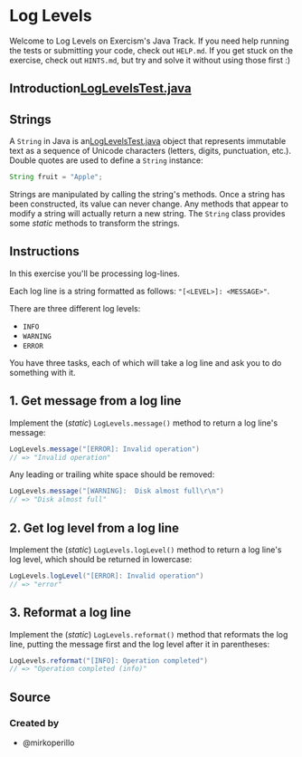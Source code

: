 # Log Levels

Welcome to Log Levels on Exercism's Java Track.
If you need help running the tests or submitting your code, check out `HELP.md`.
If you get stuck on the exercise, check out `HINTS.md`, but try and solve it without using those first :)

## Introduction[LogLevelsTest.java](src/test/java/LogLevelsTest.java)

## Strings

A `String` in Java is an[LogLevelsTest.java](src/test/java/LogLevelsTest.java) object that represents immutable text as a sequence of Unicode characters (letters, digits, punctuation, etc.).
Double quotes are used to define a `String` instance:

```java
String fruit = "Apple";
```

Strings are manipulated by calling the string's methods.
Once a string has been constructed, its value can never change.
Any methods that appear to modify a string will actually return a new string.
The `String` class provides some _static_ methods to transform the strings.

## Instructions

In this exercise you'll be processing log-lines.

Each log line is a string formatted as follows: `"[<LEVEL>]: <MESSAGE>"`.

There are three different log levels:

- `INFO`
- `WARNING`
- `ERROR`

You have three tasks, each of which will take a log line and ask you to do something with it.

## 1. Get message from a log line

Implement the (_static_) `LogLevels.message()` method to return a log line's message:

```java
LogLevels.message("[ERROR]: Invalid operation")
// => "Invalid operation"
```

Any leading or trailing white space should be removed:

```java
LogLevels.message("[WARNING]:  Disk almost full\r\n")
// => "Disk almost full"
```

## 2. Get log level from a log line

Implement the (_static_) `LogLevels.logLevel()` method to return a log line's log level, which should be returned in lowercase:

```java
LogLevels.logLevel("[ERROR]: Invalid operation")
// => "error"
```

## 3. Reformat a log line

Implement the (_static_) `LogLevels.reformat()` method that reformats the log line, putting the message first and the log level after it in parentheses:

```java
LogLevels.reformat("[INFO]: Operation completed")
// => "Operation completed (info)"
```

## Source

### Created by

- @mirkoperillo